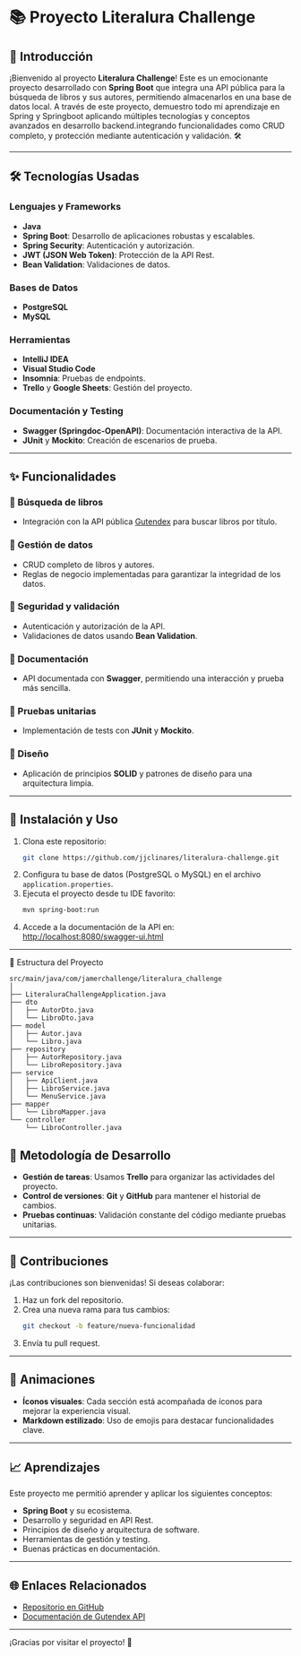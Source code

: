 # 📚 Proyecto Literalura Challenge

## 🚀 Introducción

¡Bienvenido al proyecto **Literalura Challenge**! Este es un emocionante proyecto desarrollado con **Spring Boot** que integra una API pública para la búsqueda de libros y sus autores, permitiendo almacenarlos en una base de datos local. A través de este proyecto, demuestro todo mi aprendizaje en Spring y Springboot aplicando múltiples tecnologías y conceptos avanzados en desarrollo backend.integrando funcionalidades como  CRUD completo, y protección mediante autenticación y validación. 🛠️

---

## 🛠️ Tecnologías Usadas

### Lenguajes y Frameworks
- **Java**
- **Spring Boot**: Desarrollo de aplicaciones robustas y escalables.
- **Spring Security**: Autenticación y autorización.
- **JWT (JSON Web Token)**: Protección de la API Rest.
- **Bean Validation**: Validaciones de datos.

### Bases de Datos
- **PostgreSQL**
- **MySQL**

### Herramientas
- **IntelliJ IDEA**
- **Visual Studio Code**
- **Insomnia**: Pruebas de endpoints.
- **Trello** y **Google Sheets**: Gestión del proyecto.

### Documentación y Testing
- **Swagger (Springdoc-OpenAPI)**: Documentación interactiva de la API.
- **JUnit** y **Mockito**: Creación de escenarios de prueba.

---

## ✨ Funcionalidades

### 🌟 Búsqueda de libros
- Integración con la API pública [Gutendex](https://gutendex.com/) para buscar libros por título.

### 🌟 Gestión de datos
- CRUD completo de libros y autores.
- Reglas de negocio implementadas para garantizar la integridad de los datos.

### 🌟 Seguridad y validación
- Autenticación y autorización de la API.
- Validaciones de datos usando **Bean Validation**.

### 🌟 Documentación
- API documentada con **Swagger**, permitiendo una interacción y prueba más sencilla.

### 🌟 Pruebas unitarias
- Implementación de tests con **JUnit** y **Mockito**.

### 🌟 Diseño
- Aplicación de principios **SOLID** y patrones de diseño para una arquitectura limpia.

---

## 🔧 Instalación y Uso

1. Clona este repositorio:
   ```bash
   git clone https://github.com/jjclinares/literalura-challenge.git
   ```
2. Configura tu base de datos (PostgreSQL o MySQL) en el archivo `application.properties`.
3. Ejecuta el proyecto desde tu IDE favorito:
   ```bash
   mvn spring-boot:run
   ```
4. Accede a la documentación de la API en:
   [http://localhost:8080/swagger-ui.html](http://localhost:8080/swagger-ui.html)

---


📂 Estructura del Proyecto
```
src/main/java/com/jamerchallenge/literalura_challenge
│
├── LiteraluraChallengeApplication.java
├── dto
│   ├── AutorDto.java
│   └── LibroDto.java
├── model
│   ├── Autor.java
│   └── Libro.java
├── repository
│   ├── AutorRepository.java
│   └── LibroRepository.java
├── service
│   ├── ApiClient.java
│   ├── LibroService.java
│   └── MenuService.java
├── mapper
│   └── LibroMapper.java
└── controller
    └── LibroController.java
```
## 🎯 Metodología de Desarrollo

- **Gestión de tareas**: Usamos **Trello** para organizar las actividades del proyecto.
- **Control de versiones**: **Git** y **GitHub** para mantener el historial de cambios.
- **Pruebas continuas**: Validación constante del código mediante pruebas unitarias.

---

## 🤖 Contribuciones

¡Las contribuciones son bienvenidas! Si deseas colaborar:
1. Haz un fork del repositorio.
2. Crea una nueva rama para tus cambios:
   ```bash
   git checkout -b feature/nueva-funcionalidad
   ```
3. Envía tu pull request.

---

## 🎨 Animaciones

- **Íconos visuales**: Cada sección está acompañada de íconos para mejorar la experiencia visual.
- **Markdown estilizado**: Uso de emojis para destacar funcionalidades clave.

---

## 📈 Aprendizajes

Este proyecto me permitió aprender y aplicar los siguientes conceptos:
- **Spring Boot** y su ecosistema.
- Desarrollo y seguridad en API Rest.
- Principios de diseño y arquitectura de software.
- Herramientas de gestión y testing.
- Buenas prácticas en documentación.

---

## 🌐 Enlaces Relacionados

- [Repositorio en GitHub](https://github.com/jjclinares/literalura-challenge)
- [Documentación de Gutendex API](https://gutendex.com/)

---


¡Gracias por visitar el proyecto! 🎉
